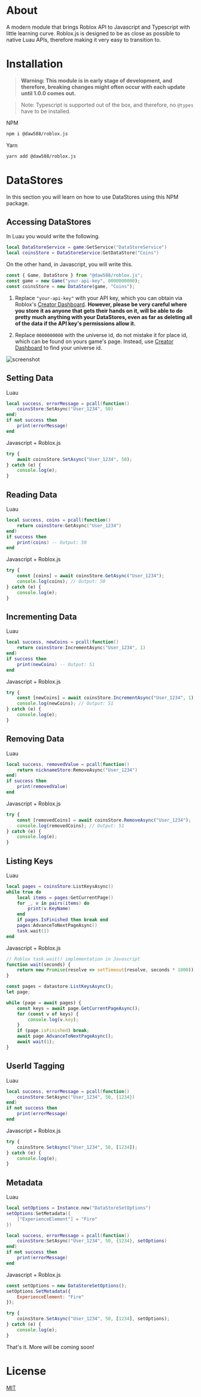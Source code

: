 # About

A modern module that brings Roblox API to Javascript and Typescript with little learning curve. Roblox.js is designed to be as close as possible to native Luau APIs, therefore making it very easy to transition to.

# Installation
> **Warning: This module is in early stage of development, and therefore, breaking changes might often occur with each update until 1.0.0 comes out.**


> Note: Typescript is supported out of the box, and therefore, no `@types` have to be installed.

NPM
```bash
npm i @daw588/roblox.js
```

Yarn
```bash
yarn add @daw588/roblox.js
```

# DataStores
In this section you will learn on how to use DataStores using this NPM package.

## Accessing DataStores
In Luau you would write the following.
```lua
local DataStoreService = game:GetService("DataStoreService")
local coinsStore = DataStoreService:GetDataStore("Coins")
```
On the other hand, in Javascript, you will write this.
```js
const { Game, DataStore } from "@daw588/roblox.js";
const game = new Game("your-api-key", 0000000000);
const coinsStore = new DataStore(game, "Coins");
```
1. Replace `"your-api-key"` with your API key, which you can obtain via Roblox's [Creator Dashboard](https://create.roblox.com/credentials). **However, please be very careful where you store it as anyone that gets their hands on it, will be able to do pretty much anything with your DataStores, even as far as deleting all of the data if the API key's permissions allow it.**

2. Replace `0000000000` with the universe id, do not mistake it for place id, which can be found on yours game's page. Instead, use [Creator Dashboard](https://create.roblox.com/credentials) to find your universe id.

![screenshot](https://imgur.com/W0iYHVV.png)

## Setting Data
Luau
```lua
local success, errorMessage = pcall(function()
    coinsStore:SetAsync("User_1234", 50)
end)
if not success then
    print(errorMessage)
end
```
Javascript + Roblox.js
```js
try {
    await coinsStore.SetAsync("User_1234", 50);
} catch (e) {
    console.log(e);
}
```

## Reading Data
Luau
```lua
local success, coins = pcall(function()
    return coinsStore:GetAsync("User_1234")
end)
if success then
    print(coins) -- Output: 50
end
```
Javascript + Roblox.js
```js
try {
    const [coins] = await coinsStore.GetAsync("User_1234");
    console.log(coins); // Output: 50
} catch (e) {
    console.log(e);
}
```

## Incrementing Data
Luau
```lua
local success, newCoins = pcall(function()
    return coinsStore:IncrementAsync("User_1234", 1)
end)
if success then
    print(newCoins) -- Output: 51
end
```
Javascript + Roblox.js
```js
try {
    const [newCoins] = await coinsStore.IncrementAsync("User_1234", 1);
    console.log(newCoins); // Output: 51
} catch (e) {
    console.log(e);
}
```

## Removing Data
Luau
```lua
local success, removedValue = pcall(function()
    return nicknameStore:RemoveAsync("User_1234")
end)
if success then
    print(removedValue)
end
```
Javascript + Roblox.js
```js
try {
    const [removedCoins] = await coinsStore.RemoveAsync("User_1234");
    console.log(removedCoins); // Output: 51
} catch (e) {
    console.log(e);
}
```

## Listing Keys
Luau
```lua
local pages = coinsStore:ListKeysAsync()
while true do
    local items = pages:GetCurrentPage()
    for _, v in pairs(items) do
        print(v.KeyName)
    end
    if pages.IsFinished then break end
    pages:AdvanceToNextPageAsync()
    task.wait(1)
end
```
Javascript + Roblox.js
```js
// Roblox task.wait() implementation in Javascript
function wait(seconds) {
    return new Promise(resolve => setTimeout(resolve, seconds * 1000));
}

const pages = datastore.ListKeysAsync();
let page;

while (page = await pages) {
    const keys = await page.GetCurrentPageAsync();
    for (const v of keys) {
        console.log(v.key);
    }
    if (page.isFinished) break;
    await page.AdvanceToNextPageAsync();
    await wait(1);
}
```

## UserId Tagging
Luau
```lua
local success, errorMessage = pcall(function()
    coinsStore:SetAsync("User_1234", 50, {1234})
end)
if not success then
    print(errorMessage)
end
```
Javascript + Roblox.js
```js
try {
    coinsStore.SetAsync("User_1234", 50, [1234]);
} catch (e) {
    console.log(e);
}
```

## Metadata
Luau
```lua
local setOptions = Instance.new("DataStoreSetOptions")
setOptions:SetMetadata({
    ["ExperienceElement"] = "Fire"
})

local success, errorMessage = pcall(function()
    coinsStore:SetAsync("User_1234", 50, {1234}, setOptions)
end)
if not success then
    print(errorMessage)
end
```
Javascript + Roblox.js
```js
const setOptions = new DataStoreSetOptions();
setOptions.SetMetadata({
    ExperienceElement: "Fire"
});

try {
    coinsStore.SetAsync("User_1234", 50, [1234], setOptions);
} catch (e) {
    console.log(e);
}
```
That's it. More will be coming soon!

# License
[MIT](LICENSE)